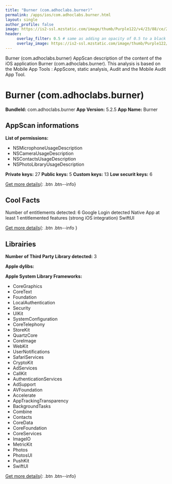 ```yaml
---
title: "Burner (com.adhoclabs.burner)"
permalink: /apps/ios/com.adhoclabs.burner.html
layout: single
author_profile: false
image: https://is2-ssl.mzstatic.com/image/thumb/Purple122/v4/23/88/ce/2388ce4c-a46e-2d4f-61c9-9c033e5220dd/AppIcon-0-1x_U007emarketing-0-10-0-85-220.png/512x512bb.jpg
header: 
     overlay_filter: 0.5 # same as adding an opacity of 0.5 to a black background
     overlay_image: https://is2-ssl.mzstatic.com/image/thumb/Purple122/v4/23/88/ce/2388ce4c-a46e-2d4f-61c9-9c033e5220dd/AppIcon-0-1x_U007emarketing-0-10-0-85-220.png/512x512bb.jpg
---
```

Burner (com.adhoclabs.burner) AppScan description of the content of the iOS application Burner (com.adhoclabs.burner). This analysis is based on the Mobile App Tools : AppScore, static analysis, Audit and the Mobile Audit App Tool.

# Burner (com.adhoclabs.burner)

**BundleId:** com.adhoclabs.burner
**App Version:** 5.2.5
**App Name:** Burner


## AppScan informations 

**List of permissions:** 
- NSMicrophoneUsageDescription
- NSCameraUsageDescription
- NSContactsUsageDescription
- NSPhotoLibraryUsageDescription
  
  
**Private keys:** 27
**Public keys:** 5
**Custom keys:** 13
**Low securit keys:** 6
  
[Get more details](/pricing.html){: .btn .btn--info}

## Cool Facts

Number of entitlements detected: 6
Google Login detected
Native App
at least 1 entitlemented features (strong iOS integration)
SwiftUI
  
[Get more details](/pricing.html){: .btn .btn--info }

## Librairies 
**Number of Third Party Library detected:** 3


**Apple dylibs:**


**Apple System Library Frameworks:**
- CoreGraphics
- CoreText
- Foundation
- LocalAuthentication
- Security
- UIKit
- SystemConfiguration
- CoreTelephony
- StoreKit
- QuartzCore
- CoreImage
- WebKit
- UserNotifications
- SafariServices
- CryptoKit
- AdServices
- CallKit
- AuthenticationServices
- AdSupport
- AVFoundation
- Accelerate
- AppTrackingTransparency
- BackgroundTasks
- Combine
- Contacts
- CoreData
- CoreFoundation
- CoreServices
- ImageIO
- MetricKit
- Photos
- PhotosUI
- PushKit
- SwiftUI


  
[Get more details](/pricing.html){: .btn .btn--info}

